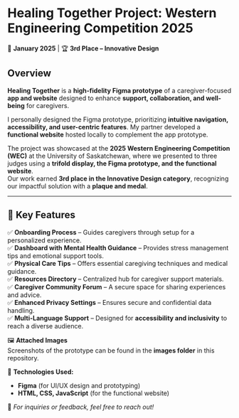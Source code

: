 # Healing Together Project: Western Engineering Competition 2025  

📅 **January 2025** | 🏆 **3rd Place – Innovative Design**  

## Overview  
**Healing Together** is a **high-fidelity Figma prototype** of a caregiver-focused **app and website** designed to enhance **support, collaboration, and well-being** for caregivers.  

I personally designed the Figma prototype, prioritizing **intuitive navigation, accessibility, and user-centric features**. My partner developed a **functional website** hosted locally to complement the app prototype.  

The project was showcased at the **2025 Western Engineering Competition (WEC)** at the University of Saskatchewan, where we presented to three judges using a **trifold display, the Figma prototype, and the functional website**.  
Our work earned **3rd place in the Innovative Design category**, recognizing our impactful solution with a **plaque and medal**.  

---

## 🚀 Key Features  
✅ **Onboarding Process** – Guides caregivers through setup for a personalized experience.  
✅ **Dashboard with Mental Health Guidance** – Provides stress management tips and emotional support tools.  
✅ **Physical Care Tips** – Offers essential caregiving techniques and medical guidance.  
✅ **Resources Directory** – Centralized hub for caregiver support materials.  
✅ **Caregiver Community Forum** – A secure space for sharing experiences and advice.  
✅ **Enhanced Privacy Settings** – Ensures secure and confidential data handling.  
✅ **Multi-Language Support** – Designed for **accessibility and inclusivity** to reach a diverse audience.  

🖼️ **Attached Images**  
Screenshots of the prototype can be found in the **images folder** in this repository.

📌 **Technologies Used:**  
- **Figma** (for UI/UX design and prototyping)  
- **HTML, CSS, JavaScript** (for the functional website)


📢 *For inquiries or feedback, feel free to reach out!*  
